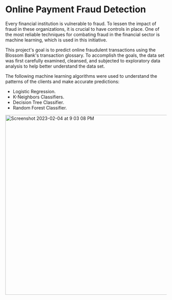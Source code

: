 # Online Payment Fraud Detection

Every financial institution is vulnerable to fraud. To lessen the impact of fraud in these organizations, it is crucial to have controls in place. One of the most reliable techniques for combating fraud in the financial sector is machine learning, which is used in this initiative.

This project's goal is to predict online fraudulent transactions using the Blossom Bank's transaction glossary. To accomplish the goals, the data set was first carefully examined, cleansed, and subjected to exploratory data analysis to help better understand the data set.

The following machine learning algorithms were used to understand the patterns of the clients and make accurate predictions:
  - Logistic Regression.
  - K-Neighbors Classifiers.
  - Decision Tree Classifier.
  - Random Forest Classifier.

<img width="562" alt="Screenshot 2023-02-04 at 9 03 08 PM" src="https://user-images.githubusercontent.com/115439640/216800867-b5db888a-a5a0-487e-b0cc-246f66529d33.png">

